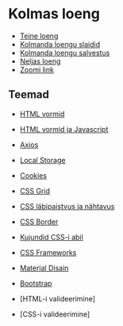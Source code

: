 # Kolmas loeng

- [Teine loeng](../Lesson-02/README.md)
- [Kolmanda loengu slaidid](Slides.md)
- [Kolmanda loengu salvestus]()
- [Neljas loeng](../Lesson-04/README.md)
- [Zoomi link](https://zoom.us/j/94501316239?pwd=MUE3VGpMcVZOTmU3ZHRQRkFsUFYwQT09)

## Teemad

- [HTML vormid](../../../Subjects/Front-End-Technologies/Topics/HTML-Forms/README.md)
- [HTML vormid ja Javascript](../../../Subjects/Front-End-Technologies/Topics/Forms-and-JS/README.md)
- [Axios](../../../Subjects/Front-End-Technologies/Topics/Axios/README.md)
- [Local Storage](../../../Subjects/Front-End-Technologies/Topics/Local-Storage/README.md)
- [Cookies](../../../Subjects/Front-End-Technologies/Topics/Cookies/README.md)
- [CSS Grid](../../../Subjects/Front-End-Technologies/Topics/Grid/README.md)
- [CSS läbipaistvus ja nähtavus](../../../Subjects/Front-End-Technologies/Topics/Opacity-Visibility/README.md)

- [CSS Border](../../../Subjects/Front-End-Technologies/Topics/Border/README.md)
- [Kujundid CSS-i abil](../../../Subjects/Front-End-Technologies/Topics/Shapes-with-CSS/README.md)
- [CSS Frameworks](../../../Subjects/Front-End-Technologies/Topics/CSS-Frameworks/README.md)
- [Material Disain](../../../Subjects/Front-End-Technologies/Topics/Material-Design/README.md)
- [Bootstrap](../../../Subjects/Front-End-Technologies/Topics/Bootstrap/README.md)

- [HTML-i valideerimine]
- [CSS-i valideerimine]